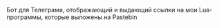 Бот для Телеграма, отображающий и выдающий ссылки на мои Lua-программы, которые выложены на Pastebin
